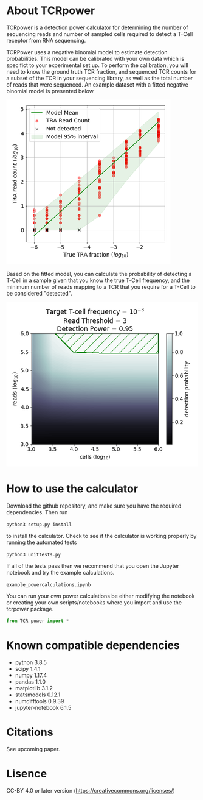 # About TCRpower
TCRpower is a detection power calculator for determining the number of sequencing reads and number of sampled cells required to detect a T-Cell receptor from RNA sequencing.

TCRPower uses a negative binomial model to estimate detection probabilities. This model can be calibrated with your own data which is specifict to your experimental set up. To perform the calibration, you will need to know the ground truth TCR fraction, and sequenced TCR counts for a subset of the TCR in your sequencing library, as well as the total number of reads that were sequenced. An example dataset with a fitted negative binomial model is presented below.

![Example images](/testdata/readcounts_model.png)

Based on the fitted model, you can calculate the probability of detecting a T-Cell in a sample given that you know the true
T-Cell frequency, and the minimum number of reads mapping to a TCR that you require for a T-Cell to be considered "detected".

![Example images](/testdata/powercalc.png)

# How to use the calculator
Download the github repository, and make sure you have the required dependencies. Then run

`python3 setup.py install`

to install the calculator. Check to see if the calculator is working properly by running the automated tests

`python3 unittests.py`

If all of the tests pass then we recommend that you open the Jupyter notebook and try the example calculations.

`example_powercalculations.ipynb`

You can run your own power calculations be either modifying the notebook or creating your own scripts/notebooks 
where you import and use the tcrpower package.

```python
from TCR power import *
```

# Known compatible dependencies
* python 3.8.5
* scipy 1.4.1
* numpy 1.17.4
* pandas 1.1.0
* matplotlib 3.1.2
* statsmodels 0.12.1
* numdifftools 0.9.39
* jupyter-notebook 6.1.5

# Citations
See upcoming paper.

<!--

The original crack generation method was developed in 

Costa, Caroline Mendonca, et al. "An efficient finite element approach for modeling fibrotic clefts in the heart." IEEE Transactions on Biomedical Engineering 61.3 (2013): 900-910.

For the extension with topological analysis please cite

Balaban G, et al. "3D Electrophysiological Modeling of InterstitialFibrosis Networks and Their Role in VentricularArrhythmias in Non-ischemic Cardiomyopathy." IEEE Transactions on Biomedical Engineering (upcoming).
DOI 0.1109/TBME.2020.2976924 
 -->

# Lisence 
CC-BY 4.0 or later version (https://creativecommons.org/licenses/)